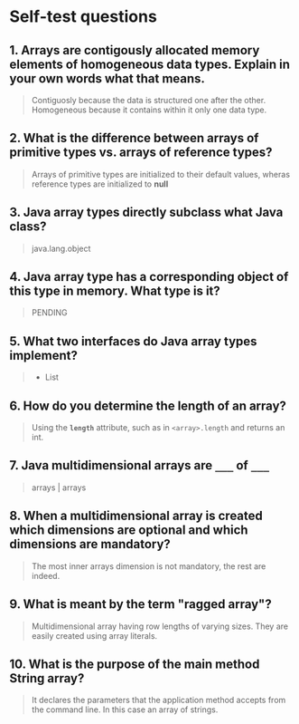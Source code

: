 # Self-test questions

## 1. Arrays are contigously allocated memory elements of homogeneous data types. Explain in your own words what that means.
>  Contiguosly because the data is structured one after the other. Homogeneous because it contains within it only one data type.

## 2. What is the difference between arrays of primitive types vs. arrays of reference types?
> Arrays of primitive types are initialized to their default values, wheras reference types are initialized to **null**

## 3. Java array types directly subclass what Java class?
> java.lang.object

## 4. Java array type has a corresponding object of this type in memory. What type is it?
> PENDING

## 5. What two interfaces do Java array types implement?
> - List<E>


## 6. How do you determine the length of an array?
> Using the **`length`** attribute, such as in `<array>.length`
 and returns an int.

## 7. Java multidimensional arrays are `___` of `___`
> arrays | arrays

## 8. When a multidimensional array is created which dimensions are optional and which dimensions are mandatory?
> The most inner arrays dimension is not mandatory, the rest are indeed.

## 9. What is meant by the term "ragged array"?
> Multidimensional array having row lengths of varying sizes. They are easily created using array literals.

## 10. What is the purpose of the main method String array?
> It declares the parameters that the application method accepts from the command line. In this case an array of strings. 

